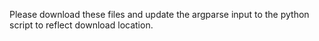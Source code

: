 Please download these files and update the argparse input to the python script to reflect download location. 
